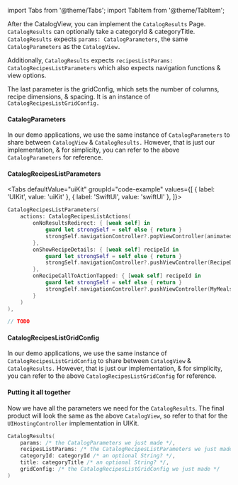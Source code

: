 import Tabs from '@theme/Tabs';
import TabItem from '@theme/TabItem';

After the CatalogView, you can implement the `CatalogResults` Page. 
`CatalogResults` can optionally take a categoryId & categoryTitle.
`CatalogResults` expects `params: CatalogParameters`, the same `CatalogParameters` as the `CatalogView.`

Additionally, `CatalogResults` expects `recipesListParams: CatalogRecipesListParameters` which also expects navigation functions & view options.

The last parameter is the gridConfig, which sets the number of columns, recipe dimensions, & spacing.
It is an instance of `CatalogRecipesListGridConfig.`

#### CatalogParameters
In our demo applications, we use the same instance of `CatalogParameters` to share between `CatalogView` & `CatalogResults.`
However, that is just our implementation, & for simplicity, you can refer to the above `CatalogParameters` for reference. 

#### CatalogRecipesListParameters
<Tabs
defaultValue="uiKit"
groupId="code-example"
values={[
{ label: 'UIKit', value: 'uiKit' },
{ label: 'SwiftUI', value: 'swiftUI' },
]}>

<TabItem value="uiKit">

```swift
CatalogRecipesListParameters(
    actions: CatalogRecipesListActions(
        onNoResultsRedirect: { [weak self] in 
            guard let strongSelf = self else { return }
            strongSelf.navigationController?.popViewController(animated: true)
        },
        onShowRecipeDetails: { [weak self] recipeId in
            guard let strongSelf = self else { return }
            strongSelf.navigationController?.pushViewController(RecipeDetailsViewController(recipeId), animated: true)
        },
        onRecipeCallToActionTapped: { [weak self] recipeId in
            guard let strongSelf = self else { return }
            strongSelf.navigationController?.pushViewController(MyMealsViewController(), animated: true)
        }
    )
),
```
</TabItem>
<TabItem value="swiftUI">

[//]: # (TODO)
```swift
// TODO
```
</TabItem>
</Tabs>

#### CatalogRecipesListGridConfig
In our demo applications, we use the same instance of `CatalogRecipesListGridConfig` to share between `CatalogView` & `CatalogResults.`
However, that is just our implementation, & for simplicity, you can refer to the above `CatalogRecipesListGridConfig` for reference. 

#### Putting it all together

Now we have all the parameters we need for the `CatalogResults`.
The final product will look the same as the above `CatalogView`, so refer to that for the `UIHostingController` implementation in UIKit.

```swift
CatalogResults(
    params: /* the CatalogParameters we just made */,
    recipesListParams: /* the CatalogRecipesListParameters we just made */,
    categoryId: categoryId /* an optional String? */,
    title: categoryTitle /* an optional String? */,
    gridConfig: /* the CatalogRecipesListGridConfig we just made */
)
```
